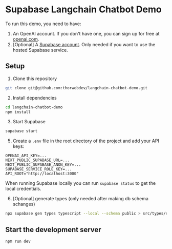 # Supabase Langchain Chatbot Demo

To run this demo, you need to have:

1. An OpenAI account. If you don't have one, you can sign up for free at [openai.com](https://www.openai.com).
2. [Optional] A [Supabase account](https://app.supabase.io/register). Only needed if you want to use the hosted Supabase service.

## Setup

1. Clone this repository

```bash
git clone git@github.com:thorwebdev/langchain-chatbot-demo.git
```

2. Install dependencies

```bash
cd langchain-chatbot-demo
npm install
```

3. Start Supabase

```bash
supabase start
```

5. Create a `.env` file in the root directory of the project and add your API keys:

```
OPENAI_API_KEY=...
NEXT_PUBLIC_SUPABASE_URL=...
NEXT_PUBLIC_SUPABASE_ANON_KEY=...
SUPABASE_SERVICE_ROLE_KEY=...
API_ROOT="http://localhost:3000"
```

When running Supabase locally you can run `supabase status` to get the local credentials.

6. [Optional] generate types (only needed after making db schema schanges)

```bash
npx supabase gen types typescript --local --schema public > src/types/supabase.ts
```

## Start the development server

```bash
npm run dev
```

